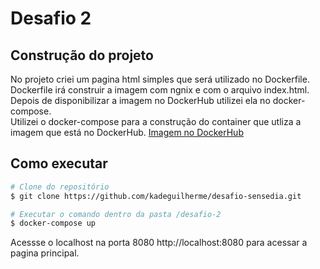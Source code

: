 # Desafio 2

## Construção do projeto
No projeto criei um pagina html simples que será utilizado no Dockerfile.<br>
Dockerfile irá construir a imagem com ngnix e com o arquivo index.html.<br>
Depois de disponibilizar a imagem no DockerHub utilizei ela no docker-compose.<br>
Utilizei o docker-compose para a construção do container que utliza a imagem que está no DockerHub.
[Imagem no DockerHub](https://hub.docker.com/repository/docker/kadeguilherme/desafio-2)

## Como executar
 ```bash
# Clone do repositório
$ git clone https://github.com/kadeguilherme/desafio-sensedia.git

# Executar o comando dentro da pasta /desafio-2 
$ docker-compose up
```
 Acessse o localhost na porta 8080 http://localhost:8080 para acessar a pagina principal.
